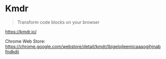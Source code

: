 # Kmdr

> Transform code blocks on your browser

<https://kmdr.io/>

Chrome Web Store:
<https://chrome.google.com/webstore/detail/kmdr/lbigelojleemicaaaogihjnabfndkdii>
